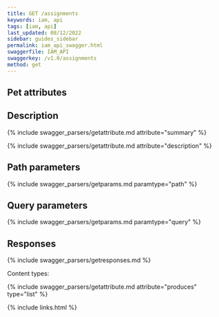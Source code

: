 ```yaml
---
title: GET /assignments
keywords: iam, api
tags: [iam, api]
last_updated: 08/12/2022
sidebar: guides_sidebar
permalink: iam_api_swagger.html
swaggerfile: IAM_API
swaggerkey: /v1.0/assignments
method: get
---
```


## Pet attributes

## Description

{% include swagger_parsers/getattribute.md attribute="summary" %}

{% include swagger_parsers/getattribute.md attribute="description" %}

## Path parameters

{% include swagger_parsers/getparams.md paramtype="path" %}

## Query parameters

{% include swagger_parsers/getparams.md paramtype="query" %}

## Responses

{% include swagger_parsers/getresponses.md %}

Content types:

{% include swagger_parsers/getattribute.md attribute="produces" type="list" %}

{% include links.html %}
